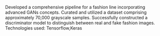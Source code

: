 Developed a comprehensive pipeline for a fashion line incorporating advanced GANs concepts.
Curated and utilized a dataset comprising approximately 70,000 grayscale samples.
Successfully constructed a discriminator model to distinguish between real and fake fashion images.
Technologies used: Tensorflow,Keras
